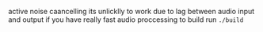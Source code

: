 active noise caancelling
its unlicklly to work due to lag between audio input and output
if you have really fast audio proccessing
to build run ```./build```
